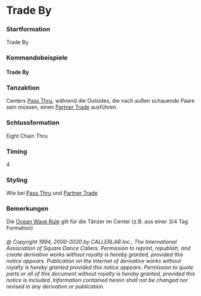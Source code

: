 
# Trade By

### Startformation

Trade By

### Kommandobeispiele

#### Trade By

### Tanzaktion

Centers [Pass Thru](../b1/pass_thru.md), während die Outsides, die nach außen schauende Paare sein müssen, einen
[Partner Trade](trade.md) ausführen.

### Schlussformation

Eight Chain Thru

### Timing

4

### Styling

Wie bei [Pass Thru](../b1/pass_thru.md) und [Partner Trade](trade.md)

### Bemerkungen

Die [Ocean Wave Rule](../b2/ocean_wave_rule.md) gilt für die Tänzer im Center (z.B. aus einer 3/4 Tag Formation)

###### @ Copyright 1994, 2000-2020 by CALLERLAB Inc., The International Association of Square Dance Callers. Permission to reprint, republish, and create derivative works without royalty is hereby granted, provided this notice appears. Publication on the Internet of derivative works without royalty is hereby granted provided this notice appears. Permission to quote parts or all of this document without royalty is hereby granted, provided this notice is included. Information contained herein shall not be changed nor revised in any derivation or publication.